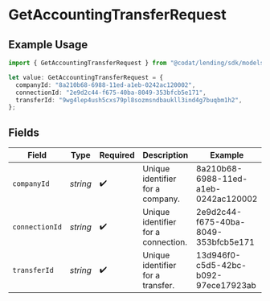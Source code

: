 # GetAccountingTransferRequest

## Example Usage

```typescript
import { GetAccountingTransferRequest } from "@codat/lending/sdk/models/operations";

let value: GetAccountingTransferRequest = {
  companyId: "8a210b68-6988-11ed-a1eb-0242ac120002",
  connectionId: "2e9d2c44-f675-40ba-8049-353bfcb5e171",
  transferId: "9wg4lep4ush5cxs79pl8sozmsndbaukll3ind4g7buqbm1h2",
};
```

## Fields

| Field                                | Type                                 | Required                             | Description                          | Example                              |
| ------------------------------------ | ------------------------------------ | ------------------------------------ | ------------------------------------ | ------------------------------------ |
| `companyId`                          | *string*                             | :heavy_check_mark:                   | Unique identifier for a company.     | 8a210b68-6988-11ed-a1eb-0242ac120002 |
| `connectionId`                       | *string*                             | :heavy_check_mark:                   | Unique identifier for a connection.  | 2e9d2c44-f675-40ba-8049-353bfcb5e171 |
| `transferId`                         | *string*                             | :heavy_check_mark:                   | Unique identifier for a transfer.    | 13d946f0-c5d5-42bc-b092-97ece17923ab |